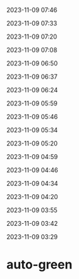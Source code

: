 2023-11-09 07:46


2023-11-09 07:33


2023-11-09 07:20


2023-11-09 07:08


2023-11-09 06:50


2023-11-09 06:37


2023-11-09 06:24


2023-11-09 05:59


2023-11-09 05:46


2023-11-09 05:34


2023-11-09 05:20


2023-11-09 04:59


2023-11-09 04:46


2023-11-09 04:34


2023-11-09 04:20


2023-11-09 03:55


2023-11-09 03:42


2023-11-09 03:29


# auto-green
